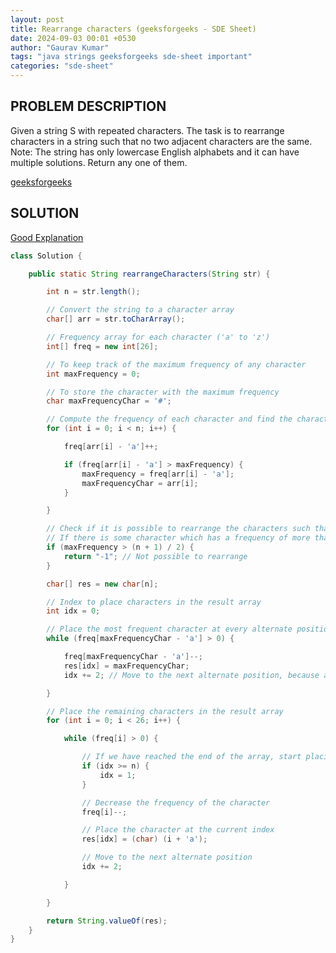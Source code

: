 ```yaml
---
layout: post
title: Rearrange characters (geeksforgeeks - SDE Sheet)
date: 2024-09-03 00:01 +0530
author: "Gaurav Kumar"
tags: "java strings geeksforgeeks sde-sheet important"
categories: "sde-sheet"
---
```


## PROBLEM DESCRIPTION

Given a string S with repeated characters. The task is to rearrange characters in a string such that no two adjacent characters are the same.
Note: The string has only lowercase English alphabets and it can have multiple solutions. Return any one of them.

[geeksforgeeks](https://www.geeksforgeeks.org/problems/rearrange-characters4649/1?page=5)

## SOLUTION

[Good Explanation](https://www.youtube.com/watch?v=wZENBuWh-C0)

```java
class Solution {

    public static String rearrangeCharacters(String str) {

        int n = str.length();

        // Convert the string to a character array
        char[] arr = str.toCharArray();

        // Frequency array for each character ('a' to 'z')
        int[] freq = new int[26];

        // To keep track of the maximum frequency of any character
        int maxFrequency = 0;

        // To store the character with the maximum frequency
        char maxFrequencyChar = '#';

        // Compute the frequency of each character and find the character with the maximum frequency
        for (int i = 0; i < n; i++) {

            freq[arr[i] - 'a']++;

            if (freq[arr[i] - 'a'] > maxFrequency) {
                maxFrequency = freq[arr[i] - 'a'];
                maxFrequencyChar = arr[i];
            }

        }

        // Check if it is possible to rearrange the characters such that no two adjacent characters are the same
        // If there is some character which has a frequency of more than half of the length of the string, then it's not possible.
        if (maxFrequency > (n + 1) / 2) {
            return "-1"; // Not possible to rearrange
        }

        char[] res = new char[n];

        // Index to place characters in the result array
        int idx = 0;

        // Place the most frequent character at every alternate position
        while (freq[maxFrequencyChar - 'a'] > 0) {

            freq[maxFrequencyChar - 'a']--;
            res[idx] = maxFrequencyChar;
            idx += 2; // Move to the next alternate position, because adjacent cannot be same

        }

        // Place the remaining characters in the result array
        for (int i = 0; i < 26; i++) {

            while (freq[i] > 0) {

                // If we have reached the end of the array, start placing characters at odd indices
                if (idx >= n) {
                    idx = 1;
                }

                // Decrease the frequency of the character
                freq[i]--;

                // Place the character at the current index
                res[idx] = (char) (i + 'a');

                // Move to the next alternate position
                idx += 2;

            }

        }

        return String.valueOf(res);
    }
}
```

